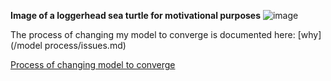 **Image of a loggerhead sea turtle for motivational purposes**
![image](https://user-images.githubusercontent.com/114161047/201360587-69d5a5db-aa58-4632-8ef5-01a9b8b2891d.png)

The process of changing my model to converge is documented here: [why](/model process/issues.md)

[Process of changing model to converge](reminder.md)
